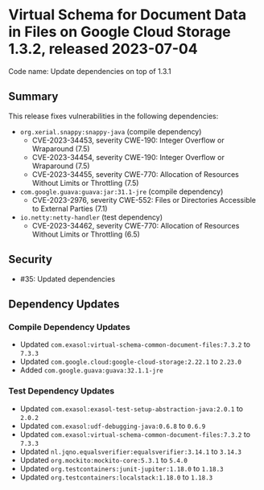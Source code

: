 # Virtual Schema for Document Data in Files on Google Cloud Storage 1.3.2, released 2023-07-04

Code name: Update dependencies on top of 1.3.1

## Summary

This release fixes vulnerabilities in the following dependencies:

* `org.xerial.snappy:snappy-java` (compile dependency)
  * CVE-2023-34453, severity CWE-190: Integer Overflow or Wraparound (7.5)
  * CVE-2023-34454, severity CWE-190: Integer Overflow or Wraparound (7.5)
  * CVE-2023-34455, severity CWE-770: Allocation of Resources Without Limits or Throttling (7.5)
* `com.google.guava:guava:jar:31.1-jre` (compile dependency)
  * CVE-2023-2976, severity CWE-552: Files or Directories Accessible to External Parties (7.1)
* `io.netty:netty-handler` (test dependency)
  * CVE-2023-34462, severity CWE-770: Allocation of Resources Without Limits or Throttling (6.5)

## Security

* #35: Updated dependencies

## Dependency Updates

### Compile Dependency Updates

* Updated `com.exasol:virtual-schema-common-document-files:7.3.2` to `7.3.3`
* Updated `com.google.cloud:google-cloud-storage:2.22.1` to `2.23.0`
* Added `com.google.guava:guava:32.1.1-jre`

### Test Dependency Updates

* Updated `com.exasol:exasol-test-setup-abstraction-java:2.0.1` to `2.0.2`
* Updated `com.exasol:udf-debugging-java:0.6.8` to `0.6.9`
* Updated `com.exasol:virtual-schema-common-document-files:7.3.2` to `7.3.3`
* Updated `nl.jqno.equalsverifier:equalsverifier:3.14.1` to `3.14.3`
* Updated `org.mockito:mockito-core:5.3.1` to `5.4.0`
* Updated `org.testcontainers:junit-jupiter:1.18.0` to `1.18.3`
* Updated `org.testcontainers:localstack:1.18.0` to `1.18.3`
